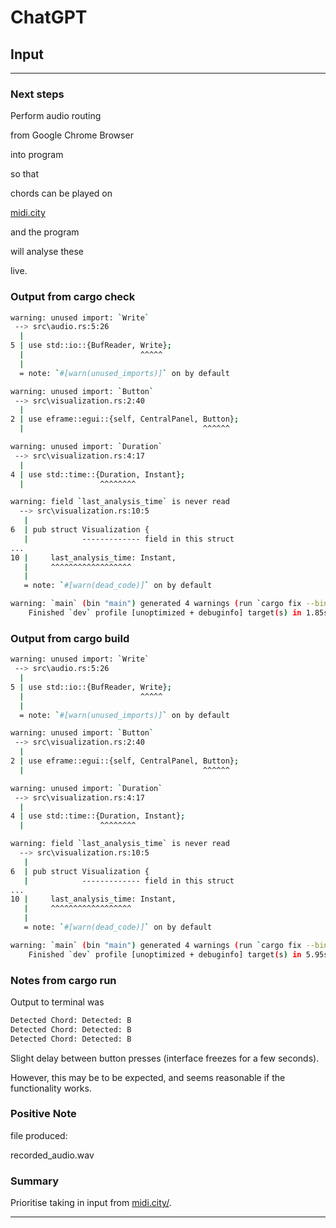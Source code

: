 # ChatGPT

## Input

____

### Next steps

Perform audio routing 

from Google Chrome Browser 

into program

so that 

chords can be played on 

[midi.city](https://midi.city/)

and the program

will analyse these

live.

### Output from cargo check

```bash
warning: unused import: `Write`
 --> src\audio.rs:5:26
  |
5 | use std::io::{BufReader, Write};
  |                          ^^^^^
  |
  = note: `#[warn(unused_imports)]` on by default

warning: unused import: `Button`
 --> src\visualization.rs:2:40
  |
2 | use eframe::egui::{self, CentralPanel, Button};
  |                                        ^^^^^^

warning: unused import: `Duration`
 --> src\visualization.rs:4:17
  |
4 | use std::time::{Duration, Instant};
  |                 ^^^^^^^^

warning: field `last_analysis_time` is never read
  --> src\visualization.rs:10:5
   |
6  | pub struct Visualization {
   |            ------------- field in this struct
...
10 |     last_analysis_time: Instant,
   |     ^^^^^^^^^^^^^^^^^^
   |
   = note: `#[warn(dead_code)]` on by default

warning: `main` (bin "main") generated 4 warnings (run `cargo fix --bin "main"` to apply 3 suggestions)
    Finished `dev` profile [unoptimized + debuginfo] target(s) in 1.85s
```

### Output from cargo build

```bash
warning: unused import: `Write`
 --> src\audio.rs:5:26
  |
5 | use std::io::{BufReader, Write};
  |                          ^^^^^
  |
  = note: `#[warn(unused_imports)]` on by default

warning: unused import: `Button`
 --> src\visualization.rs:2:40
  |
2 | use eframe::egui::{self, CentralPanel, Button};
  |                                        ^^^^^^

warning: unused import: `Duration`
 --> src\visualization.rs:4:17
  |
4 | use std::time::{Duration, Instant};
  |                 ^^^^^^^^

warning: field `last_analysis_time` is never read
  --> src\visualization.rs:10:5
   |
6  | pub struct Visualization {
   |            ------------- field in this struct
...
10 |     last_analysis_time: Instant,
   |     ^^^^^^^^^^^^^^^^^^
   |
   = note: `#[warn(dead_code)]` on by default

warning: `main` (bin "main") generated 4 warnings (run `cargo fix --bin "main"` to apply 3 suggestions)
    Finished `dev` profile [unoptimized + debuginfo] target(s) in 5.95s
```

### Notes from cargo run

Output to terminal was

```bash
Detected Chord: Detected: B
Detected Chord: Detected: B
Detected Chord: Detected: B
```

Slight delay between button presses (interface freezes for a few seconds).

However, this may be to be expected, and seems reasonable if the functionality works.

### Positive Note

file produced:

recorded_audio.wav

### Summary

Prioritise taking in input from [midi.city/](https://midi.city/).

____
